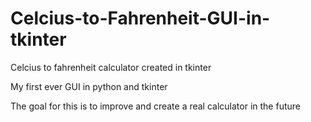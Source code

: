 # Celcius-to-Fahrenheit-GUI-in-tkinter

Celcius to fahrenheit calculator created in tkinter 

My first ever GUI in python and tkinter 

The goal for this is to improve and create a real calculator in the future

